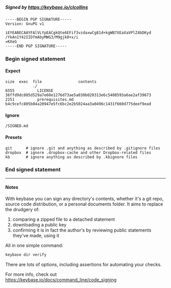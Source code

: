 ##### Signed by https://keybase.io/clcollins
```
-----BEGIN PGP SIGNATURE-----
Version: GnuPG v1

iEYEABECAAYFAlVLYpEACgkQte6EFif3vzdaxwCg81d+kgWB7XEaXaVPlZ4bDKyd
/YkAn1Y42IIDfmAbyMWG3/M9gjk0+x/i
=KXeG
-----END PGP SIGNATURE-----

```

<!-- END SIGNATURES -->

### Begin signed statement 

#### Expect

```
size  exec  file                contents                                                        
            ./                                                                                  
6555          LICENSE           36ffd9dc085d529a7e60e1276d73ae5a030b020313e6c5408593a6ae2af39673
2251          prerequisites.md  b4c9cefc805b04a20947e5fc6bc2e2b5024aa3a0496c1431f660d775deef9ead
```

#### Ignore

```
/SIGNED.md
```

#### Presets

```
git      # ignore .git and anything as described by .gitignore files
dropbox  # ignore .dropbox-cache and other Dropbox-related files    
kb       # ignore anything as described by .kbignore files          
```

<!-- summarize version = 0.0.9 -->

### End signed statement

<hr>

#### Notes

With keybase you can sign any directory's contents, whether it's a git repo,
source code distribution, or a personal documents folder. It aims to replace the drudgery of:

  1. comparing a zipped file to a detached statement
  2. downloading a public key
  3. confirming it is in fact the author's by reviewing public statements they've made, using it

All in one simple command:

```bash
keybase dir verify
```

There are lots of options, including assertions for automating your checks.

For more info, check out https://keybase.io/docs/command_line/code_signing
